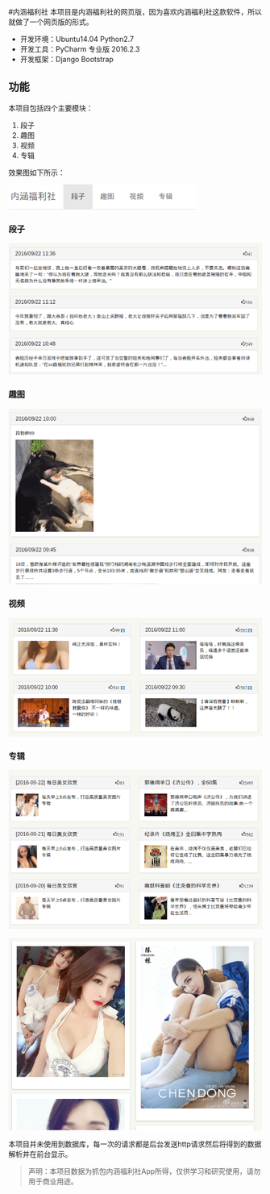 #内涵福利社
本项目是内涵福利社的网页版，因为喜欢内涵福利社这款软件，所以就做了一个网页版的形式。

- 开发环境：Ubuntu14.04 Python2.7
- 开发工具：PyCharm 专业版 2016.2.3
- 开发框架：Django Bootstrap

## 功能
本项目包括四个主要模块：

1. 段子
2. 趣图
3. 视频
4. 专辑

效果图如下所示：

![](https://raw.githubusercontent.com/JcMan/PublicImages/master/2016/9/22/a.png)

### 段子

![](https://raw.githubusercontent.com/JcMan/PublicImages/master/2016/9/22/b.png)

### 趣图

![](https://raw.githubusercontent.com/JcMan/PublicImages/master/2016/9/22/c.png)

### 视频

![](https://raw.githubusercontent.com/JcMan/PublicImages/master/2016/9/22/d.png)

### 专辑
![](https://raw.githubusercontent.com/JcMan/PublicImages/master/2016/9/22/e.png)

![](https://raw.githubusercontent.com/JcMan/PublicImages/master/2016/9/22/f.png)

本项目并未使用到数据库，每一次的请求都是后台发送http请求然后将得到的数据解析并在前台显示。

>声明：本项目数据为抓包内涵福利社App所得，仅供学习和研究使用，请勿用于商业用途。
